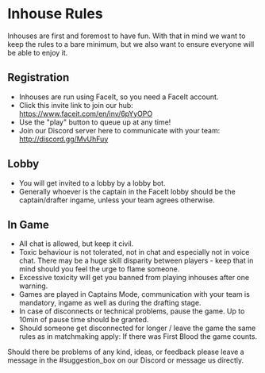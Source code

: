 # Inhouse Rules

Inhouses are first and foremost to have fun. With that in mind we want to keep the rules to a bare minimum, but we also want to ensure everyone will be able to enjoy it.

## Registration
* Inhouses are run using FaceIt, so you need a FaceIt account.
* Click this invite link to join our hub: https://www.faceit.com/en/inv/6pYyOPO
* Use the "play" button to queue up at any time!
* Join our Discord server here to communicate with your team: http://discord.gg/MvUhFuy

## Lobby
* You will get invited to a lobby by a lobby bot.
* Generally whoever is the captain in the FaceIt lobby should be the captain/drafter ingame, unless your team agrees otherwise.

## In Game
* All chat is allowed, but keep it civil.
* Toxic behaviour is not tolerated, not in chat and especially not in voice chat. There may be a huge skill disparity between players - keep that in mind should you feel the urge to flame someone.
* Excessive toxicity will get you banned from playing inhouses after one warning.
* Games are played in Captains Mode, communication with your team is mandatory, ingame as well as during the drafting stage.
* In case of disconnects or technical problems, pause the game. Up to 10min of pause time should be granted.
* Should someone get disconnected for longer / leave the game the same rules as in matchmaking apply: If there was First Blood the game counts.

Should there be problems of any kind, ideas, or feedback please leave a message in the #suggestion_box on our Discord or message us directly.
